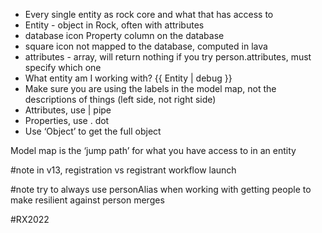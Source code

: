 - Every single entity as rock core and what that has access to
- Entity - object in Rock, often with attributes
- database icon Property column on the database
- square icon not mapped to the database, computed in lava
- attributes - array, will return nothing if you try person.attributes, must specify which one
- What entity am I working with? {{ Entity | debug }}
- Make sure you are using the labels in the model map, not the descriptions of things (left side, not right side)
- Attributes, use | pipe
- Properties, use . dot
- Use ‘Object’ to get the full object

Model map is the ‘jump path’ for what you have access to in an entity

#note in v13, registration vs registrant workflow launch

#note try to always use personAlias when working with getting people to make resilient against person merges

#RX2022